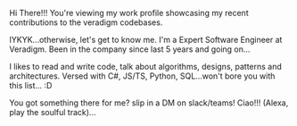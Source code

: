 Hi There!!!
You're viewing my work profile showcasing my recent contributions to the veradigm codebases.

IYKYK...otherwise, let's get to know me.
I'm a Expert Software Engineer at Veradigm. Been in the company since last 5 years and going on...

I likes to read and write code, talk about algorithms, designs, patterns and architectures.
Versed with C#, JS/TS, Python, SQL...won't bore you with this list... :D

You got something there for me? slip in a DM on slack/teams! Ciao!!!
(Alexa, play the soulful track)...
